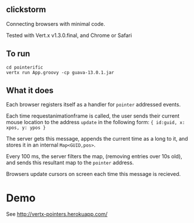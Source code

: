## clickstorm

Connecting browsers with minimal code.

Tested with Vert.x v1.3.0.final, and Chrome or Safari

## To run

    cd pointerific
    vertx run App.groovy -cp guava-13.0.1.jar

## What it does

Each browser registers itself as a handler for `pointer` addressed events.

Each time requestanimationframe is called, the user sends their current mouse location
to the address `update` in the following form: `{ id:guid, x: xpos, y: ypos }`

The server gets this message, appends the current time as a long to it, and stores it
in an internal `Map<GUID,pos>`.

Every 100 ms, the server filters the map, (removing entries over 10s old), and sends this
resultant map to the `pointer` address.

Browsers update cursors on screen each time this message is recieved.

# Demo

See http://vertx-pointers.herokuapp.com/
